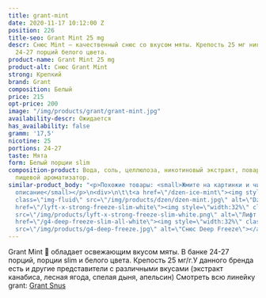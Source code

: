 ```yaml
---
title: grant-mint
date: 2020-11-17 10:12:00 Z
position: 226
title-seo: Grant Mint 25 mg
descr: Снюс Mint — качественный снюс со вкусом мяты. Крепость 25 мг никотина. В банке
  24-27 порций белого цвета.
product-name: Grant Mint 25 mg
product-alt: Снюс Grant Mint
strong: Крепкий
brand: Grant
composition: Белый
price: 215
opt-price: 200
image: "/img/products/grant/grant-mint.jpg"
availability-descr: Ожидается
has_availability: false
gramm: '17,5'
nicotine: 25
portions: 24-27
taste: Мята
form: Белый порции slim
composition-product: Вода, соль, целлюлоза, никотиновый экстракт, поваренная сода,
  пищевой ароматизатор.
similar-product_body: "<p>Похожие товары: <small>Жмите на картинки и читайте полное
  описание</small></p>\n<div>\n\t\t<a href=\"/dzen-ice-mint\"><img style=\"width:32%\"
  class=\"img-fluid\" src=\"/img/products/dzen/dzen-mint.jpg\" alt=\"Dzen Ice Mint\"></a>\n\t\t<a
  href=\"/lyft-x-strong-freeze-slim-white\"><img style=\"width:32%\" class=\"img-fluid\"
  src=\"/img/products/lyft-x-strong-freeze-slim-white.png\" alt=\"Лифт фриз\"></a>\n<a
  href=\"/g4-deep-freeze-slim-all-white\"><img style=\"width:32%\" class=\"img-fluid\"
  src=\"/img/products/g4-deep-freeze.jpg\" alt=\"Снюс Deep Freeze\"></a>\n</div>"
---
```


Grant Mint 🌿 обладает освежающим вкусом мяты. В банке 24-27 порций, порции slim и белого цвета. Крепость 25 мг/г.У данного бренда есть и другие представители c различными вкусами (экстракт канабиса, лесная ягода, спелая дыня, апельсин) Смотреть всю линейку grant: <a href="/grant-snus">Grant Snus</a>